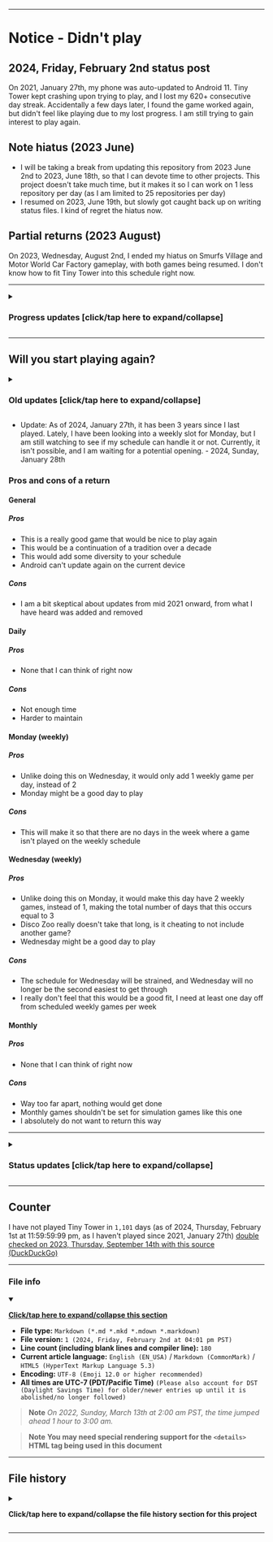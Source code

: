 
***

# Notice - Didn't play

## 2024, Friday, February 2nd status post <!-- TODO: This line should be updated daily !-->

<!-- TODO: The line above the line above this line should be updated daily !-->

On 2021, January 27th, my phone was auto-updated to Android 11. Tiny Tower kept crashing upon trying to play, and I lost my 620+ consecutive day streak. Accidentally a few days later, I found the game worked again, but didn't feel like playing due to my lost progress. I am still trying to gain interest to play again.

## Note hiatus (2023 June)

- I will be taking a break from updating this repository from 2023 June 2nd to 2023, June 18th, so that I can devote time to other projects. This project doesn't take much time, but it makes it so I can work on 1 less repository per day (as I am limited to 25 repositories per day)
- I resumed on 2023, June 19th, but slowly got caught back up on writing status files. I kind of regret the hiatus now.

## Partial returns (2023 August)

On 2023, Wednesday, August 2nd, I ended my hiatus on Smurfs Village and Motor World Car Factory gameplay, with both games being resumed. I don't know how to fit Tiny Tower into this schedule right now.

***

<details><summary><H3>Progress updates [click/tap here to expand/collapse]</H3></summary>

- As of 2021, August 20th, I have not resumed gameplay. On 2021, February 17th, this status post was shortened to save memory. See previous entries for more info.
- On 2021, August 13th, this post was modified to comply with ISO 8601.
- On 2021, August 16th, new info (late) regarding the 2 daily games that have been recently added was mentioned.
- For the 2021 August 27th entry, info on a recent hiatus was added. The entry was updated on Thursday, 2021 September 3rd (on the September 1st entry)

</details>

***

## Will you start playing again?

<details><summary><H3>Old updates [click/tap here to expand/collapse]</H3></summary>

- Likely no. I will stop posting these updates on 2022 Janaury 1st if I don't resume by then. This is getting really tedious to keep doing. - 2021 Saturday, December 11th
- Update: I am considering extending the date, I don't want to close the door too soon. - 2021 Monday December 13th
- Update: I am considering resuming gameplay in late 2022 or early 2023. New data will be split out to a new repository. I am still trying to work it into my schedule. - 2022, Thursday, June 9th
- Update: I have had interest in resuming gameplay of Tiny Tower recently, along with Pocket Frogs and Pocket Trains. - 2023, Thursday, March 9th
- Update: 2 other games have recently resumed, and I am working on fitting Tiny Tower back into my schedule. - 2023, Wednesday, August 2nd
- Update: I am starting to consider either Monday or Wednesday as a return day, and that it will be a weekly game, instead of a daily game. - 2024, Wednesday, January 3rd

</details>

- Update: As of 2024, January 27th, it has been 3 years since I last played. Lately, I have been looking into a weekly slot for Monday, but I am still watching to see if my schedule can handle it or not. Currently, it isn't possible, and I am waiting for a potential opening. - 2024, Sunday, January 28th

### Pros and cons of a return

#### General

##### Pros

- This is a really good game that would be nice to play again
- This would be a continuation of a tradition over a decade
- This would add some diversity to your schedule
- Android can't update again on the current device

##### Cons

- I am a bit skeptical about updates from mid 2021 onward, from what I have heard was added and removed

#### Daily

##### Pros

- None that I can think of right now

##### Cons

- Not enough time
- Harder to maintain

#### Monday (weekly)

##### Pros

- Unlike doing this on Wednesday, it would only add 1 weekly game per day, instead of 2
- Monday might be a good day to play

##### Cons

- This will make it so that there are no days in the week where a game isn't played on the weekly schedule

#### Wednesday (weekly)

##### Pros

- Unlike doing this on Monday, it would make this day have 2 weekly games, instead of 1, making the total number of days that this occurs equal to 3
- Disco Zoo really doesn't take that long, is it cheating to not include another game?
- Wednesday might be a good day to play

##### Cons

- The schedule for Wednesday will be strained, and Wednesday will no longer be the second easiest to get through
- I really don't feel that this would be a good fit, I need at least one day off from scheduled weekly games per week

#### Monthly

##### Pros

- None that I can think of right now

##### Cons

- Way too far apart, nothing would get done
- Monthly games shouldn't be set for simulation games like this one
- I absolutely do not want to return this way

***

<details><summary><H3>Status updates [click/tap here to expand/collapse]</H3></summary>

- As of the past 2 months (2021 July 1st - 2021 August 31st), I have had 2 other games (Smurfs Village and Motor World Car Factory) replace my daily video game slots, it is going to be difficult to get back into Tiny Tower.
- As of 2021 August 28th, I have taken a hiatus from these games, as I developed a mild fever and am still recovering. (2021 August 27th to 2021 August 30th)
- The hiatus is planned to end on 2021 September 1st.
- The hiatus ended on 2021 September 1st and I am really starting to consider playing again on 2022 January 1st even if it means restarting my streak. The date may be moved earlier depending on how much momentum I put into the idea.

</details>

***

## Counter

I have not played Tiny Tower in `1,101` days (as of 2024, Thursday, February 1st at 11:59:59:99 pm, as I haven't played since 2021, January 27th) [double checked on 2023, Thursday, September 14th with this source (DuckDuckGo)](https://duckduckgo.com/?t=ffab&q=days+since+January+27th+2021&ia=answer) <!-- TODO: This line should be updated daily !-->

***

### File info

<details open><summary><p lang="en"><b><u>Click/tap here to expand/collapse this section</u></b></p></summary>

- **File type:** `Markdown (*.md *.mkd *.mdown *.markdown)`
- **File version:** `1 (2024, Friday, February 2nd at 04:01 pm PST)` <!-- TODO: This line should be updated daily !-->
- **Line count (including blank lines and compiler line):** `180`
- **Current article language:** `English (EN_USA)` / `Markdown (CommonMark)` / `HTML5 (HyperText Markup Language 5.3)`
- **Encoding:** `UTF-8 (Emoji 12.0 or higher recommended)`
- **All times are UTC-7 (PDT/Pacific Time)** `(Please also account for DST (Daylight Savings Time) for older/newer entries up until it is abolished/no longer followed)`

> **Note** _On 2022, Sunday, March 13th at 2:00 am PST, the time jumped ahead 1 hour to 3:00 am._

> **Note** **You may need special rendering support for the `<details>` HTML tag being used in this document**

</details>

***

## File history

<details><summary><p lang="en"><b>Click/tap here to expand/collapse the file history section for this project</b></p></summary>

<details><summary><p lang="en"><b>Version 1 (2024, Friday, February 2nd at 04:01 pm PST)</b></p></summary> <!-- TODO: This line should be updated daily !-->

- **This version was made by:** [`@seanpm2001`](https://github.com/seanpm2001/)

> Changes:

- [x] Started the file
- [x] Added the title section
- [x] Added the `didn't play` section
- - [x] Added the `Note hiatus` subsection
- - [x] Added the `2023 Partial returns` subsection
- - [x] Added the `Progress updates` subsection
- - [x] Added the `will you start playing again?` subsection
- [x] Added the `counter` section
- [x] Added the `file info` section
- - [x] Added the version number
- - [x] Added the version date
- - [x] Added the line count
- [x] Added the `file history` section
- - [x] Added an entry for version 1
- [ ] No other changes in version 1

</details>

</details>

***
